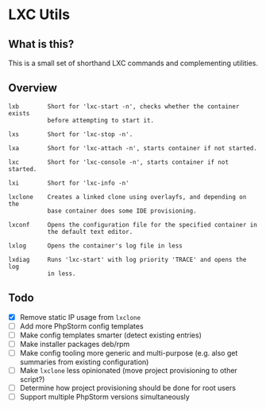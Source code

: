 # LXC Utils

## What is this?

This is a small set of shorthand LXC commands and complementing utilities.

## Overview

```
lxb        Short for 'lxc-start -n', checks whether the container exists
           before attempting to start it.

lxs        Short for 'lxc-stop -n'.

lxa        Short for 'lxc-attach -n', starts container if not started.

lxc        Short for 'lxc-console -n', starts container if not started.

lxi        Short for 'lxc-info -n'

lxclone    Creates a linked clone using overlayfs, and depending on the
           base container does some IDE provisioning.

lxconf     Opens the configuration file for the specified container in
           the default text editor.

lxlog      Opens the container's log file in less

lxdiag     Runs 'lxc-start' with log priority 'TRACE' and opens the log
           in less.

```

## Todo

- [x] Remove static IP usage from `lxclone`
- [ ] Add more PhpStorm config templates
- [ ] Make config templates smarter (detect existing entries)
- [ ] Make installer packages deb/rpm
- [ ] Make config tooling more generic and multi-purpose (e.g. also get summaries from existing configuration)
- [ ] Make `lxclone` less opinionated (move project provisioning to other script?)
- [ ] Determine how project provisioning should be done for root users
- [ ] Support multiple PhpStorm versions simultaneously
